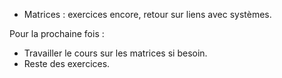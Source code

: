 * Matrices : exercices encore, retour sur liens avec systèmes.

Pour la prochaine fois :

* Travailler le cours sur les matrices si besoin.
* Reste des exercices.
